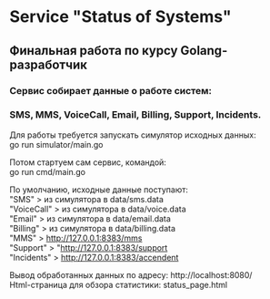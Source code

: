 # Service "Status of Systems"
## Финальная работа по курсу Golang-разработчик
### Сервис собирает данные о работе систем:
### SMS, MMS, VoiceCall, Email, Billing, Support, Incidents.
        
Для работы требуется запускать симулятор исходных данных:   
go run simulator/main.go

Потом стартуем сам сервис, командой:    
go run cmd/main.go

По умолчанию, исходные данные поступают:    
"SMS" > из симулятора в data/sms.data   
"VoiceCall" > из симулятора в data/voice.data  
"Email" > из симулятора в data/email.data  
"Billing" > из симулятора в data/billing.data   
"MMS" > http://127.0.0.1:8383/mms   
"Support"  > "http://127.0.0.1:8383/support     
"Incidents"  > http://127.0.0.1:8383/accendent

Вывод обработанных данных по адресу: http://localhost:8080/     
Html-страница для обзора статистики: status_page.html